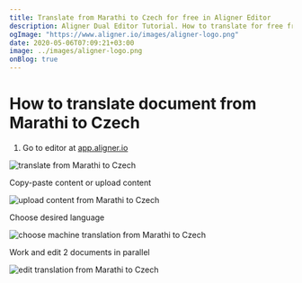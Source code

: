```yaml
---
title: Translate from Marathi to Czech for free in Aligner Editor
description: Aligner Dual Editor Tutorial. How to translate for free from Marathi to Czech. Aligner is multilingual document management platform. 
ogImage: "https://www.aligner.io/images/aligner-logo.png"
date: 2020-05-06T07:09:21+03:00
image: ../images/aligner-logo.png
onBlog: true
---
```


# How to translate document from Marathi to Czech

1. Go to editor at [app.aligner.io](https://app.aligner.io "Aligner App web page")

![translate from Marathi to Czech](../aligner-blank-editor.png "translate from Marathi to Czech")

Copy-paste content or upload content

![upload content from Marathi to Czech](../aligner-uploaded-document.png "upload content from Marathi to Czech")

Choose desired language

![choose machine translation from Marathi to Czech](../aligner-language-dropdown.png "choose machine translation from Marathi to Czech")

Work and edit 2 documents in parallel

![edit translation from Marathi to Czech](../aligner-double-sitded-editor.png "edit translation from Marathi to Czech")

